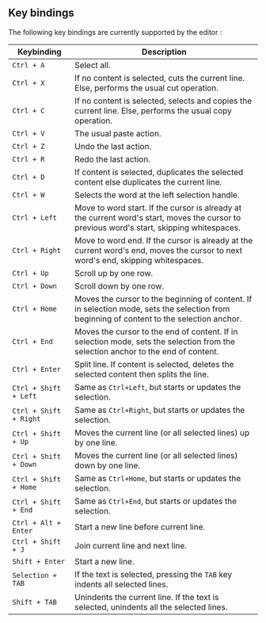## Key bindings

The following key bindings are currently supported by the editor :

| Keybinding             | Description                                                                                                                                |
| ---------------------- | ------------------------------------------------------------------------------------------------------------------------------------------ |
| `Ctrl + A`             | Select all.                                                                                                                                |
| `Ctrl + X`             | If no content is selected, cuts the current line. Else, performs the usual cut operation.                                                  |
| `Ctrl + C`             | If no content is selected, selects and copies the current line. Else, performs the usual copy operation.                                   |
| `Ctrl + V`             | The usual paste action.                                                                                                                    |
| `Ctrl + Z`             | Undo the last action.                                                                                                                      |
| `Ctrl + R`             | Redo the last action.                                                                                                                      |
| `Ctrl + D`             | If content is selected, duplicates the selected content else duplicates the current line.                                                  |
| `Ctrl + W`             | Selects the word at the left selection handle.                                                                                             |
| `Ctrl + Left`          | Move to word start. If the cursor is already at the current word's start, moves the cursor to previous word's start, skipping whitespaces. |
| `Ctrl + Right`         | Move to word end. If the cursor is already at the current word's end, moves the cursor to next word's end, skipping whitespaces.           |
| `Ctrl + Up`            | Scroll up by one row.                                                                                                                      |
| `Ctrl + Down`          | Scroll down by one row.                                                                                                                    |
| `Ctrl + Home`          | Moves the cursor to the beginning of content. If in selection mode, sets the selection from beginning of content to the selection anchor.  |
| `Ctrl + End`           | Moves the cursor to the end of content. If in selection mode, sets the selection from the selection anchor to the end of content.          |
| `Ctrl + Enter`         | Split line. If content is selected, deletes the selected content then splits the line.                                                     |
| `Ctrl + Shift + Left`  | Same as `Ctrl+Left`, but starts or updates the selection.                                                                                  |
| `Ctrl + Shift + Right` | Same as `Ctrl+Right`, but starts or updates the selection.                                                                                 |
| `Ctrl + Shift + Up`    | Moves the current line (or all selected lines) up by one line.                                                                             |
| `Ctrl + Shift + Down`  | Moves the current line (or all selected lines) down by one line.                                                                           |
| `Ctrl + Shift + Home`  | Same as `Ctrl+Home`, but starts or updates the selection.                                                                                  |
| `Ctrl + Shift + End`   | Same as `Ctrl+End`, but starts or updates the selection.                                                                                   |
| `Ctrl + Alt + Enter`   | Start a new line before current line.                                                                                                      |
| `Ctrl + Shift + J`     | Join current line and next line.                                                                                                           |
| `Shift + Enter`        | Start a new line.                                                                                                                          |
| `Selection + TAB`      | If the text is selected, pressing the `TAB` key indents all selected lines.                                                                |
| `Shift + TAB`          | Unindents the current line. If the text is selected, unindents all the selected lines.                                                     |
